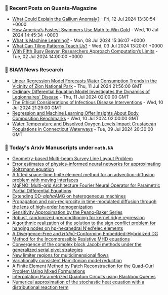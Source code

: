 ### 📝 Recent Posts on Quanta-Magazine
<!-- quanta starts -->
* <a href="https://www.quantamagazine.org/what-could-explain-the-gallium-anomaly-20240712/">What Could Explain the Gallium Anomaly?</a> - Fri, 12 Jul 2024 13:30:54 +0000
* <a href="https://www.quantamagazine.org/how-americas-fastest-swimmers-use-math-to-win-gold-20240710/">How America’s Fastest Swimmers Use Math to Win Gold</a> - Wed, 10 Jul 2024 14:45:34 +0000
* <a href="https://www.quantamagazine.org/what-is-machine-learning-20240708/">What Is Machine Learning?</a> - Mon, 08 Jul 2024 15:36:07 +0000
* <a href="https://www.quantamagazine.org/what-can-tiling-patterns-teach-us-20240703/">What Can Tiling Patterns Teach Us?</a> - Wed, 03 Jul 2024 13:20:01 +0000
* <a href="https://www.quantamagazine.org/amateur-mathematicians-find-fifth-busy-beaver-turing-machine-20240702/">With Fifth Busy Beaver, Researchers Approach Computation’s Limits</a> - Tue, 02 Jul 2024 14:00:00 +0000
<!-- quanta ends -->

### 📝 SIAM News Research
<!-- siam-news starts -->
* <a href="https://sinews.siam.org/Details-Page/linear-regression-model-forecasts-water-consumption-trends-in-the-vicinity-of-zion-national-park">Linear Regression Model Forecasts Water Consumption Trends in the Vicinity of Zion National Park</a> - Thu, 11 Jul 2024 21:56:00 GMT
* <a href="https://sinews.siam.org/Details-Page/ordinary-differential-equation-model-investigates-the-dynamics-of-legionnaires-disease">Ordinary Differential Equation Model Investigates the Dynamics of Legionnaires' Disease</a> - Thu, 11 Jul 2024 02:00:00 GMT
* <a href="https://sinews.siam.org/Details-Page/the-ethical-considerations-of-infectious-disease-interventions">The Ethical Considerations of Infectious Disease Interventions</a> - Wed, 10 Jul 2024 21:29:00 GMT
* <a href="https://sinews.siam.org/Details-Page/regression-and-machine-learning-offer-insights-about-body-composition-benchmarks">Regression and Machine Learning Offer Insights About Body Composition Benchmarks</a> - Wed, 10 Jul 2024 02:00:00 GMT
* <a href="https://sinews.siam.org/Details-Page/water-temperature-and-dissolved-oxygen-levels-impact-crustacean-populations-in-connecticut-waterways">Water Temperature and Dissolved Oxygen Levels Impact Crustacean Populations in Connecticut Waterways</a> - Tue, 09 Jul 2024 20:30:00 GMT
<!-- siam-news ends -->

### 📝 Today's Arxiv Manuscripts under ``math.NA``
<!-- arxiv-math-na starts -->
* <a href="https://arxiv.org/abs/2407.08184">Geometry-based Multi-beam Survey Line Layout Problem</a>
* <a href="https://arxiv.org/abs/2407.08383">Error estimates of physics-informed neural networks for approximating Boltzmann equation</a>
* <a href="https://arxiv.org/abs/2407.08439">A fitted space-time finite element method for an advection-diffusion problem with moving interfaces</a>
* <a href="https://arxiv.org/abs/2407.08615">MgFNO: Multi-grid Architecture Fourier Neural Operator for Parametric Partial Differential Equations</a>
* <a href="https://arxiv.org/abs/2407.08092">Extending DD-$alpha$AMG on heterogeneous machines</a>
* <a href="https://arxiv.org/abs/2407.08456">Propagation and non-reciprocity in time-modulated diffusion through the lens of high-order homogenization</a>
* <a href="https://arxiv.org/abs/2109.00067">Sensitivity Approximation by the Peano-Baker Series</a>
* <a href="https://arxiv.org/abs/2304.12465">Robust, randomized preconditioning for kernel ridge regression</a>
* <a href="https://arxiv.org/abs/2306.01416">Algorithmic realization of the solution to the sign conflict problem for hanging nodes on hp-hexahedral N'ed'elec elements</a>
* <a href="https://arxiv.org/abs/2310.06687">A Divergence-Free and $H(div)$-Conforming Embedded-Hybridized DG Method for the Incompressible Resistive MHD equations</a>
* <a href="https://arxiv.org/abs/2401.00533">Convergence of the complex block Jacobi methods under the generalized serial pivot strategies</a>
* <a href="https://arxiv.org/abs/2402.08395">New limiter regions for multidimensional flows</a>
* <a href="https://arxiv.org/abs/2404.15315">Variationally consistent Hamiltonian model reduction</a>
* <a href="https://arxiv.org/abs/2407.07629">A Finite Element Method by Patch Reconstruction for the Quad-Curl Problem Using Mixed Formulations</a>
* <a href="https://arxiv.org/abs/2310.04396">Interpolating Parametrized Quantum Circuits using Blackbox Queries</a>
* <a href="https://arxiv.org/abs/2405.08201">Numerical approximation of the stochastic heat equation with a distributional reaction term</a>
<!-- arxiv-math-na ends -->
